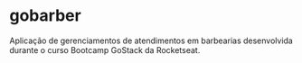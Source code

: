 # gobarber
Aplicação de gerenciamentos de atendimentos em barbearias desenvolvida durante o curso Bootcamp GoStack da Rocketseat.
